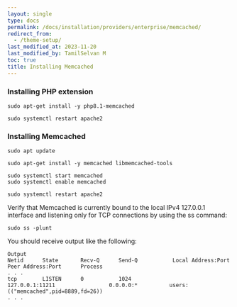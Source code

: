 ```yaml
---
layout: single
type: docs
permalink: /docs/installation/providers/enterprise/memcached/
redirect_from:
  - /theme-setup/
last_modified_at: 2023-11-20
last_modified_by: TamilSelvan M
toc: true
title: Installing Memcached
---
```


### Installing PHP extension

```
sudo apt-get install -y php8.1-memcached
```

```
sudo systemctl restart apache2
```

### Installing Memcached

```
sudo apt update
```

```
sudo apt-get install -y memcached libmemcached-tools
```

```
sudo systemctl start memcached
sudo systemctl enable memcached
```

```
sudo systemctl restart apache2
```

Verify that Memcached is currently bound to the local IPv4 127.0.0.1 interface and listening only for TCP connections by using the ss command:

```
sudo ss -plunt
```

You should receive output like the following:

```
Output
Netid      State       Recv-Q      Send-Q           Local Address:Port             Peer Address:Port      Process                                         
. . .
tcp        LISTEN      0           1024                 127.0.0.1:11211                 0.0.0.0:*          users:(("memcached",pid=8889,fd=26))
. . .
```
